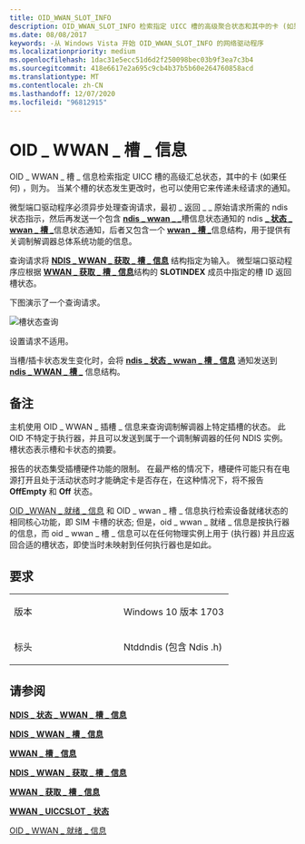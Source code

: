```yaml
---
title: OID_WWAN_SLOT_INFO
description: OID_WWAN_SLOT_INFO 检索指定 UICC 槽的高级聚合状态和其中的卡 (如果任何) ，则为。 当某个槽的状态发生更改时，也可以使用它来传递未经请求的通知。
ms.date: 08/08/2017
keywords: -从 Windows Vista 开始 OID_WWAN_SLOT_INFO 的网络驱动程序
ms.localizationpriority: medium
ms.openlocfilehash: 1dac31e5ecc51d6d2f250098bec03b9f3ea7c3b4
ms.sourcegitcommit: 418e6617e2a695c9cb4b37b5b60e264760858acd
ms.translationtype: MT
ms.contentlocale: zh-CN
ms.lasthandoff: 12/07/2020
ms.locfileid: "96812915"
---
```

# <a name="oid_wwan_slot_info"></a>OID \_ WWAN \_ 槽 \_ 信息


OID \_ WWAN \_ 槽 \_ 信息检索指定 UICC 槽的高级汇总状态，其中的卡 (如果任何) ，则为。 当某个槽的状态发生更改时，也可以使用它来传递未经请求的通知。

微型端口驱动程序必须异步处理查询请求，最初 \_ 返回 \_ \_ 原始请求所需的 ndis 状态指示，然后再发送一个包含 [**ndis \_ wwan \_ \_**](/windows-hardware/drivers/ddi/ndiswwan/ns-ndiswwan-_ndis_wwan_slot_info)槽信息状态通知的 ndis [**\_ 状态 \_ wwan \_ 槽 \_**](./ndis-status-wwan-slot-info-status.md)信息状态通知，后者又包含一个 [**wwan \_ 槽 \_**](/windows-hardware/drivers/ddi/wwan/ns-wwan-_wwan_slot_info)信息结构，用于提供有关调制解调器总体系统功能的信息。

查询请求将 [**NDIS \_ WWAN \_ 获取 \_ 槽 \_ 信息**](/windows-hardware/drivers/ddi/ndiswwan/ns-ndiswwan-_ndis_wwan_get_slot_info) 结构指定为输入。 微型端口驱动程序应根据 [**WWAN \_ 获取 \_ 槽 \_ 信息**](/windows-hardware/drivers/ddi/wwan/ns-wwan-_wwan_get_slot_info)结构的 **SLOTINDEX** 成员中指定的槽 ID 返回槽状态。

下图演示了一个查询请求。

![槽状态查询](images/multi-SIM_9_slotStatusQuery.png)

设置请求不适用。

当槽/插卡状态发生变化时，会将 [**ndis \_ 状态 \_ wwan \_ 槽 \_ 信息**](./ndis-status-wwan-slot-info-status.md) 通知发送到 [**ndis \_ WWAN \_ 槽 \_**](/windows-hardware/drivers/ddi/ndiswwan/ns-ndiswwan-_ndis_wwan_slot_info) 信息结构。

<a name="remarks"></a>备注
-------

主机使用 OID \_ WWAN \_ 插槽 \_ 信息来查询调制解调器上特定插槽的状态。 此 OID 不特定于执行器，并且可以发送到属于一个调制解调器的任何 NDIS 实例。 槽状态表示槽和卡状态的摘要。

报告的状态集受插槽硬件功能的限制。 在最严格的情况下，槽硬件可能只有在电源打开且处于活动状态时才能确定卡是否存在，在这种情况下，将不报告 **OffEmpty** 和 **Off** 状态。

[OID \_WWAN \_ 就绪 \_ 信息](oid-wwan-ready-info.md) 和 OID \_ wwan \_ 槽 \_ 信息执行检索设备就绪状态的相同核心功能，即 SIM 卡槽的状态; 但是，oid \_ wwan \_ 就绪 \_ 信息是按执行器的信息，而 oid \_ wwan \_ 槽 \_ 信息可以在任何物理实例上用于 (执行器) 并且应返回合适的槽状态，即使当时未映射到任何执行器也是如此。

<a name="requirements"></a>要求
------------

<table>
<colgroup>
<col width="50%" />
<col width="50%" />
</colgroup>
<tbody>
<tr class="odd">
<td><p>版本</p></td>
<td><p>Windows 10 版本 1703</p></td>
</tr>
<tr class="even">
<td><p>标头</p></td>
<td>Ntddndis (包含 Ndis .h) </td>
</tr>
</tbody>
</table>

## <a name="see-also"></a>请参阅


[**NDIS \_ 状态 \_ WWAN \_ 槽 \_ 信息**](./ndis-status-wwan-slot-info-status.md)

[**NDIS \_ WWAN \_ 槽 \_ 信息**](/windows-hardware/drivers/ddi/ndiswwan/ns-ndiswwan-_ndis_wwan_slot_info)

[**WWAN \_ 槽 \_ 信息**](/windows-hardware/drivers/ddi/wwan/ns-wwan-_wwan_slot_info)

[**NDIS \_ WWAN \_ 获取 \_ 槽 \_ 信息**](/windows-hardware/drivers/ddi/ndiswwan/ns-ndiswwan-_ndis_wwan_get_slot_info)

[**WWAN \_ 获取 \_ 槽 \_ 信息**](/windows-hardware/drivers/ddi/wwan/ns-wwan-_wwan_get_slot_info)

[**WWAN \_ UICCSLOT \_ 状态**](/windows-hardware/drivers/ddi/wwan/ne-wwan-_wwan_uiccslot_state)

[OID \_ WWAN \_ 就绪 \_ 信息](oid-wwan-ready-info.md)

 

